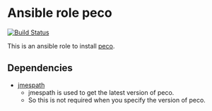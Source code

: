 # Ansible role peco

[![Build Status](https://travis-ci.org/tottoto/ansible-role-peco.svg?branch=master)](https://travis-ci.org/tottoto/ansible-role-peco)

This is an ansible role to install [peco](https://github.com/peco/peco).

## Dependencies

- [jmespath](https://github.com/jmespath/jmespath.py)
    - jmespath is used to get the latest version of peco.
    - So this is not required when you specify the version of peco.
